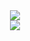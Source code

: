 <div align="center">
	<img
		src="https://github-readme-stats.vercel.app/api?username=chazzox&hide=c&layout=compact&theme=dracula&border_radius=8" />
</div>
<div align="center">
	<img
		src="https://github-readme-stats.vercel.app/api/top-langs/?username=chazzox&hide=c&layout=compact&theme=dracula&border_radius=8" />
</div>
